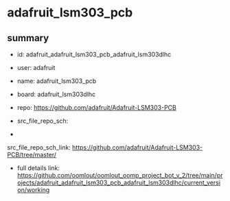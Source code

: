 # adafruit_lsm303_pcb
 
## summary 
* id: adafruit_adafruit_lsm303_pcb_adafruit_lsm303dlhc
* user: adafruit
* name: adafruit_lsm303_pcb
* board: adafruit_lsm303dlhc
* repo: https://github.com/adafruit/Adafruit-LSM303-PCB



* src_file_repo_sch: 
*
 src_file_repo_sch_link: https://github.com/adafruit/Adafruit-LSM303-PCB/tree/master/
* full details link: https://github.com/oomlout/oomlout_oomp_project_bot_v_2/tree/main/projects/adafruit_adafruit_lsm303_pcb_adafruit_lsm303dlhc/current_version/working  






